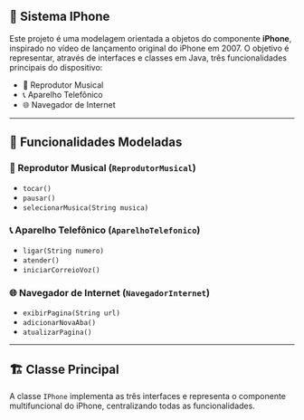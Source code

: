 ## 📱 Sistema IPhone

Este projeto é uma modelagem orientada a objetos do componente **iPhone**, inspirado no vídeo de lançamento original do iPhone em 2007. O objetivo é representar, através de interfaces e classes em Java, três funcionalidades principais do dispositivo:

- 🎵 Reprodutor Musical
- 📞 Aparelho Telefônico
- 🌐 Navegador de Internet

---

## 🔧 Funcionalidades Modeladas

### 🎵 Reprodutor Musical (`ReprodutorMusical`)
- `tocar()`
- `pausar()`
- `selecionarMusica(String musica)`

### 📞 Aparelho Telefônico (`AparelhoTelefonico`)
- `ligar(String numero)`
- `atender()`
- `iniciarCorreioVoz()`

### 🌐 Navegador de Internet (`NavegadorInternet`)
- `exibirPagina(String url)`
- `adicionarNovaAba()`
- `atualizarPagina()`

---

## 🏗️ Classe Principal

A classe `IPhone` implementa as três interfaces e representa o componente multifuncional do iPhone, centralizando todas as funcionalidades.
